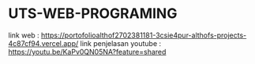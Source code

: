 # UTS-WEB-PROGRAMING
link web : https://portofolioalthof2702381181-3csie4pur-althofs-projects-4c87cf94.vercel.app/
link penjelasan youtube : https://youtu.be/KaPv0QN05NA?feature=shared
